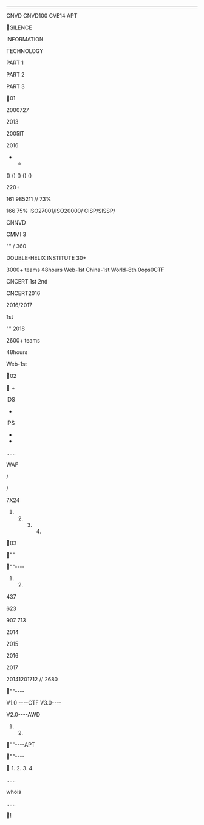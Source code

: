 

----

 

  CNVD CNVD100 CVE14
APT 

SILENCE

INFORMATION

TECHNOLOGY

PART 1


PART 2


PART 3


01




2000727


2013


2005IT


2016



 





















 











 















- -

    

()  () () () ()



220+


161
985211 //
73%

166
 75%
ISO27001/ISO20000/ CISP/SISSP/


 

 

 



CNNVD 

 

 CMMI 3

 

 

 













 







""
 / 360 














DOUBLE-HELIX INSTITUTE
30+



3000+ teams 48hours Web-1st China-1st World-8th
0ops0CTF 

CNCERT  1st
2nd

CNCERT2016 

2016/2017 

 
1st

"" 2018

2600+ teams

48hours

 Web-1st 










02



+



IDS

+
IPS

+

+

......

WAF







   








           




    
/

/









7X24



















     

    


 


1. 2. 3. 4.

   

03


""

































   

""----
     
 1. 2.



437

623

907 713

2014

2015

2016

2017


20141201712 // 2680

""----

  

V1.0 ----CTF V3.0----

V2.0----AWD

 1.   2.

""----APT
 

 

""----






















1. 
2. 
3.
4. 





 


 
 


 













......





 whois





 



 


......


  
 
 
 




  
  
  
  

!

